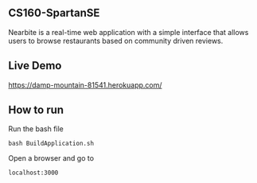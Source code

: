 ## CS160-SpartanSE

Nearbite is a real-time web application with a simple interface that allows users to browse restaurants based on community driven reviews.

## Live Demo
https://damp-mountain-81541.herokuapp.com/

## How to run
Run the bash file
```
bash BuildApplication.sh
```

Open a browser and go to
```
localhost:3000
```
